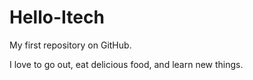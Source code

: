 # Hello-Itech

My first repository on GitHub.

I love to go out, eat delicious food, and learn new things.
